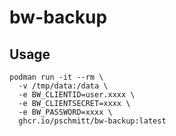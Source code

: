 # bw-backup

## Usage

```shell
podman run -it --rm \
  -v /tmp/data:/data \
  -e BW_CLIENTID=user.xxxx \
  -e BW_CLIENTSECRET=xxxx \
  -e BW_PASSWORD=xxxx \
  ghcr.io/pschmitt/bw-backup:latest
```
